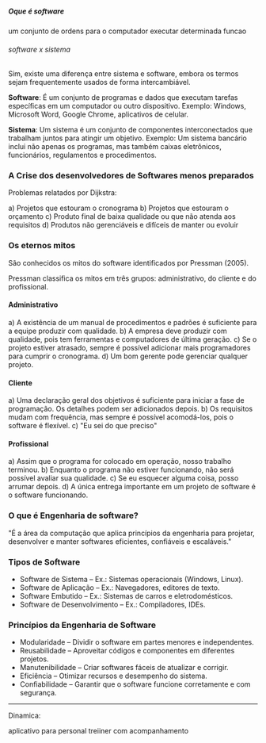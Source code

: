 ##### Oque é software
um conjunto de ordens para o computador executar determinada funcao 

###### software x sistema

Sim, existe uma diferença entre sistema e software, embora os termos sejam frequentemente usados de forma intercambiável.

**Software**: É um conjunto de programas e dados que executam tarefas específicas em um computador ou outro dispositivo. Exemplo: Windows, Microsoft Word, Google Chrome, aplicativos de celular. 

**Sistema**: Um sistema é um conjunto de componentes interconectados que trabalham juntos para atingir um objetivo. Exemplo: Um sistema bancário inclui não apenas os programas, mas também caixas eletrônicos, funcionários, regulamentos e procedimentos.


### A Crise dos desenvolvedores de Softwares menos preparados 

Problemas relatados por Dijkstra: 

a) Projetos que estouram o cronograma 
b) Projetos que estouram o orçamento 
c) Produto final de baixa qualidade ou que não atenda aos requisitos 
d) Produtos não gerenciáveis e difíceis de manter ou evoluir

### Os eternos mitos 

São conhecidos os mitos do software identificados por Pressman (2005). 

Pressman classifica os mitos em três grupos: administrativo, do cliente e do profissional.

#### Administrativo

a) A existência de um manual de procedimentos e padrões é suficiente para a equipe produzir com qualidade. 
b) A empresa deve produzir com qualidade, pois tem ferramentas e computadores de última geração. 
c) Se o projeto estiver atrasado, sempre é possível adicionar mais programadores para cumprir o cronograma. 
d) Um bom gerente pode gerenciar qualquer projeto.


#### Cliente

a) Uma declaração geral dos objetivos é suficiente para iniciar a fase de programação. Os detalhes podem ser adicionados depois. 
b) Os requisitos mudam com frequência, mas sempre é possível acomodá-los, pois o software é flexível. 
c) "Eu sei do que preciso"
#### Profissional

a) Assim que o programa for colocado em operação, nosso trabalho terminou. 
b) Enquanto o programa não estiver funcionando, não será possível avaliar sua qualidade. 
c) Se eu esquecer alguma coisa, posso arrumar depois. 
d) A única entrega importante em um projeto de software é o software funcionando.

### O que é Engenharia de software?

"É a área da computação que aplica princípios da engenharia para projetar, desenvolver e manter softwares eficientes, confiáveis e escaláveis."

### Tipos de Software

- Software de Sistema – Ex.: Sistemas operacionais (Windows, Linux). 
- Software de Aplicação – Ex.: Navegadores, editores de texto. 
- Software Embutido – Ex.: Sistemas de carros e eletrodomésticos. 
- Software de Desenvolvimento – Ex.: Compiladores, IDEs.

### Princípios da Engenharia de Software

- Modularidade – Dividir o software em partes menores e independentes. 
- Reusabilidade – Aproveitar códigos e componentes em diferentes projetos. 
- Manutenibilidade – Criar softwares fáceis de atualizar e corrigir. 
- Eficiência – Otimizar recursos e desempenho do sistema. 
- Confiabilidade – Garantir que o software funcione corretamente e com segurança.


---
Dinamica:

aplicativo para personal treiiner com acompanhamento

